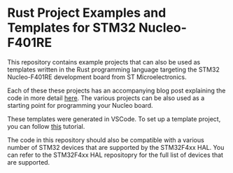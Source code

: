 # Rust Project Examples and Templates for STM32 Nucleo-F401RE

This repository contains example projects that can also be used as templates written in the Rust programming language targeting the STM32 Nucleo-F401RE development board from ST Microelectronics.

Each of these these projects has an accompanying blog post explaining the code in more detail [here](https://apollolabsblog.hashnode.dev/). The various projects can be also used as a starting point for programming your Nucleo board.

These templates were generated in VSCode. To set up a template project, you can follow [this](https://apollolabs.notion.site/STM32F4xx-VSCode-Project-Setup-3cdea2ce79f34a08a1a7e3f987e992a7) tutorial.

The code in this repository should also be compatible with a various number of STM32 devices that are supported by the STM32F4xx HAL. You can refer to the STM32F4xx HAL repositopry for the full list of devices that are supported.
